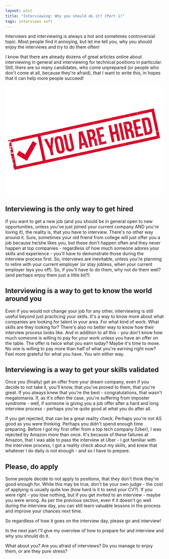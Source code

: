 ```yaml
---
layout: post
title: "Interviewing: Why you should do it? (Part 1)"
tags: interviews soft
---
```

Interviews and interviewing is always a hot and sometimes controversial topic. Most people find it annoying, but let me tell you, why you should enjoy the interviews and try to do them often!

I know that there are already dozens of great articles online about interviewing in general and interviewing for technical positions in particular. Still, there are so many candidates, who come unprepared (or people who don't come at all, because they're afraid), that I want to write this, in hopes that it can help more people succeed!
 
 ![hired](/images/you-are-hired-stamp.jpg)
## Interviewing is the only way to get hired
If you want to get a new job (and you should be in general open to new opportunities, unless you've just joined your current company AND you're loving it), the reality is, that you have to interview. There's no other way around it. Sure, sometimes your old friend from college will just offer you a job because he/she likes you, but these don't happen often and they never happen at top companies - regardless of how much someone adores your skills and experience - you'll have to demonstrate those during the interview process first. So, interviews are inevitable, unless you're planning to retire with your current employer (or stay jobless, when your current employer lays you off). So, if you'll have to do them, why not do them well? (and perhaps enjoy them just a little bit?)
 
## Interviewing is a way to get to know the world around you
Even if you would not change your job for any other, interviewing is still useful beyond just practicing your skills. It's a way to know more about what companies are looking for talent in your area. For what kind of work. What skills are they looking for? There's also no better way to know how their interview process looks like. And in addition to all this - you don't know how much someone is willing to pay for your work unless you have an offer on the table. The offer is twice what you earn today? Maybe it's time to move. No one is willing to pay more than half of what you're earning right now? Feel more grateful for what you have. You win either way.
 
## Interviewing is a way to get your skills validated
Once you (finally) get an offer from your dream company, even if you decide to not take it, you'll know, that you've proved to them, that you're great. If you always knew that you're the best - congratulations, that wasn't megalomania. If, as it's often the case, you're suffering from imposter syndrome - well, if someone is giving you a job offer after a hard and long interview process - perhaps you're quite good at what you do after all.
 
If you get rejected, that can be a great reality check. Perhaps you're not AS good as you were thinking. Perhaps you didn't spend enough time preparing. Before I got my first offer from a top tech company (Uber), I was rejected by Amazon more than once. It's because of these failures at Amazon, that I was able to pass the interview at Uber - I got familiar with the interview process, I got a reality check about my skills, and knew that whatever I do daily is not enough - and so I have to prepare.
 
## Please, do apply
Some people decide to not apply to positions, that they don't think they're good enough for. While this may be true, don't be your own judge - the cost of applying is usually quite low (how hard is it to send your CV?). If you were right - you lose nothing, but if you get invited to an interview - maybe you were wrong. As per the previous section, even if it doesn't go well during the interview day, you can still learn valuable lessons in the process and improve your chances next time.
 
So regardless of how it goes on the interview day, please go and interview!

In the next part I'll give my overview of how to prepare for and interview and why you should do it.

What about you? Are you afraid of interviews? Do you manage to enjoy them, or are they pure stress? 

